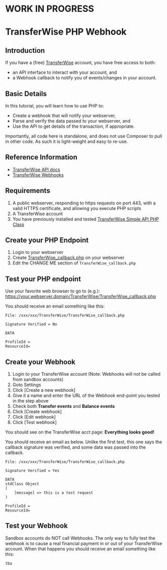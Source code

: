 # WORK IN PROGRESS

# TransferWise PHP Webhook

## Introduction
If you have a (free) [TransferWise](https://transferwise.com) account, you have free access to both:
* an API interface to interact with your account, and
* a Webhook callback to notify you of events/changes in your account.

## Basic Details
In this tutorial, you will learn how to use PHP to:
* Create a webhook that will notify your webserver, 
* Parse and verify the data passed to your webserver, and
* Use the API to get details of the transaction, if appropriate.

Importantly, all code here is standalone, and does not use Composer to pull in other code. As such it is light-weight and easy to re-use.

## Reference Information
* [TransferWise API docs](https://api-docs.transferwise.com/)
* [TransferWise Webhooks](https://api-docs.transferwise.com/#webhooks)

## Requirements
1. A public webserver, responding to https requests on port 443, with a valid HTTPS certificate, and allowing you execute PHP scripts
1. A TransferWise account
1. You have previously installed and tested [TransferWise Simple API PHP Class](https://github.com/robclark56/TransferWise_PHP_SimpleAPIclass)

## Create your PHP Endpoint
1. Login to your webserver
1. Create [TransferWise_callback.php](code/TransferWise_callback.php) on your webserver
1. Edit the CHANGE ME section of `TransferWise_callback.php`

## Test your PHP endpoint
Use your favorite web browser to go to (e.g.): https://your.webserver.domain/TransferWise/TransferWise_callback.php

You should receive an email something like this:
```
File: /xxx/xxx/TransferWise/TransferWise_callback.php

Signature Verified = No

DATA

ProfileId = 
ResourceId= 
```

## Create your Webhook
1. Login to your TransferWise account (Note: Webhooks will not be called from sandbox accounts)
1. Goto Settings
1. Click [Create a new webhook]
1. Give it a name and enter the URL of the Webhook end-point you tested in the step above
1. Check both **Transfer events** and **Balance events**
1. Click [Create webhook]
1. Click [Edit webhook]
1. Click [Test webhook]

You should see on the TransferWise acct page:  **Everything looks good!**

You should receive an email as below. Unlike the first test, this one says the callback signature was verified, and some data was passed into the callback.
```
File: /xxx/xxx/TransferWise/TransferWise_callback.php

Signature Verified = Yes

DATA
stdClass Object
(
    [message] => this is a test request
)

ProfileId = 
ResourceId= 
```

## Test your Webhook
Sandbox accounts do NOT call Webhooks. The only way to fully test the webhook is to cause a real financial payment in or out of your TransferWise account. When that happens you should receive an email something like this:
```
tba
```

